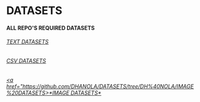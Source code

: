 # DATASETS
#### ALL REPO'S REQUIRED DATASETS

###### <i><u><a href="https://github.com/DHANOLA/DATASETS/tree/DH%40NOLA/TEXT%20DATASETS">*TEXT DATASETS*</a></i>
  
###### <i><u><a href="https://github.com/DHANOLA/DATASETS/tree/DH%40NOLA/CSV%20DATASETS">*CSV DATASETS*</a></i>
  
###### <i><u><a href="https://github.com/DHANOLA/DATASETS/tree/DH%40NOLA/IMAGE%20DATASETS>*IMAGE DATASETS*</a></i>
